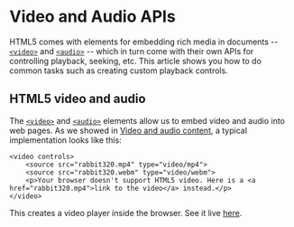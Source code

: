 # Video and Audio APIs

HTML5 comes with elements for embedding rich media in documents -- [`<video>`]() and [`<audio>`]() -- which in turn come with their own APIs for controlling playback, seeking, etc. This article shows you how to do common tasks such as creating custom playback controls.

## HTML5 video and audio

The [`<video>`]() and [`<audio>`]() elements allow us to embed video and audio into web pages. As we showed in [Video and audio content](), a typical implementation looks like this:
```
<video controls>
    <source src="rabbit320.mp4" type="video/mp4">
    <source src="rabbit320.webm" type="video/webm">
    <p>Your browser doesn't support HTML5 video. Here is a <a href="rabbit320.mp4">link to the video</a> instead.</p>
</video>
```
This creates a video player inside the browser. See it live [here](https://andrewsrea.github.io/My_Learning_Port/JavaScript/Client-side_Web_APIs/Video_and_Audio_APIs/simple-video.html).